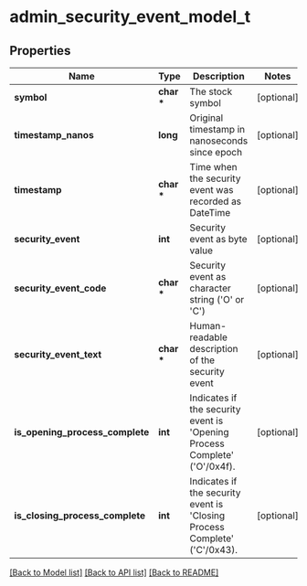 # admin_security_event_model_t

## Properties
Name | Type | Description | Notes
------------ | ------------- | ------------- | -------------
**symbol** | **char \*** | The stock symbol | [optional] 
**timestamp_nanos** | **long** | Original timestamp in nanoseconds since epoch | [optional] 
**timestamp** | **char \*** | Time when the security event was recorded as DateTime | [optional] 
**security_event** | **int** | Security event as byte value | [optional] 
**security_event_code** | **char \*** | Security event as character string (&#39;O&#39; or &#39;C&#39;) | [optional] 
**security_event_text** | **char \*** | Human-readable description of the security event | [optional] 
**is_opening_process_complete** | **int** | Indicates if the security event is &#39;Opening Process Complete&#39; (&#39;O&#39;/0x4f). | [optional] 
**is_closing_process_complete** | **int** | Indicates if the security event is &#39;Closing Process Complete&#39; (&#39;C&#39;/0x43). | [optional] 

[[Back to Model list]](../README.md#documentation-for-models) [[Back to API list]](../README.md#documentation-for-api-endpoints) [[Back to README]](../README.md)


